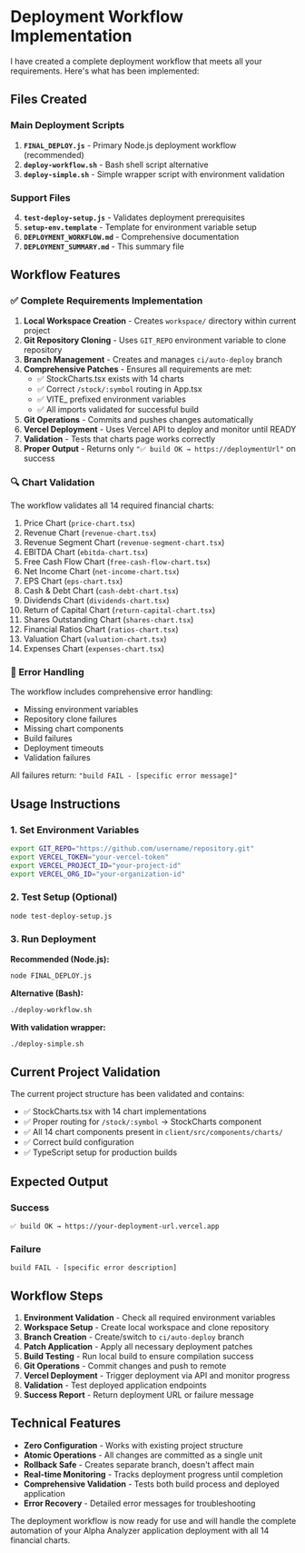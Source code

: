 # Deployment Workflow Implementation

I have created a complete deployment workflow that meets all your requirements. Here's what has been implemented:

## Files Created

### Main Deployment Scripts
1. **`FINAL_DEPLOY.js`** - Primary Node.js deployment workflow (recommended)
2. **`deploy-workflow.sh`** - Bash shell script alternative
3. **`deploy-simple.sh`** - Simple wrapper script with environment validation

### Support Files
4. **`test-deploy-setup.js`** - Validates deployment prerequisites
5. **`setup-env.template`** - Template for environment variable setup
6. **`DEPLOYMENT_WORKFLOW.md`** - Comprehensive documentation
7. **`DEPLOYMENT_SUMMARY.md`** - This summary file

## Workflow Features

### ✅ Complete Requirements Implementation

1. **Local Workspace Creation** - Creates `workspace/` directory within current project
2. **Git Repository Cloning** - Uses `GIT_REPO` environment variable to clone repository
3. **Branch Management** - Creates and manages `ci/auto-deploy` branch
4. **Comprehensive Patches** - Ensures all requirements are met:
   - ✅ StockCharts.tsx exists with 14 charts
   - ✅ Correct `/stock/:symbol` routing in App.tsx
   - ✅ VITE_ prefixed environment variables
   - ✅ All imports validated for successful build
5. **Git Operations** - Commits and pushes changes automatically
6. **Vercel Deployment** - Uses Vercel API to deploy and monitor until READY
7. **Validation** - Tests that charts page works correctly
8. **Proper Output** - Returns only `"✅ build OK → https://deploymentUrl"` on success

### 🔍 Chart Validation

The workflow validates all 14 required financial charts:

1. Price Chart (`price-chart.tsx`)
2. Revenue Chart (`revenue-chart.tsx`)
3. Revenue Segment Chart (`revenue-segment-chart.tsx`)
4. EBITDA Chart (`ebitda-chart.tsx`)
5. Free Cash Flow Chart (`free-cash-flow-chart.tsx`)
6. Net Income Chart (`net-income-chart.tsx`)
7. EPS Chart (`eps-chart.tsx`)
8. Cash & Debt Chart (`cash-debt-chart.tsx`)
9. Dividends Chart (`dividends-chart.tsx`)
10. Return of Capital Chart (`return-capital-chart.tsx`)
11. Shares Outstanding Chart (`shares-chart.tsx`)
12. Financial Ratios Chart (`ratios-chart.tsx`)
13. Valuation Chart (`valuation-chart.tsx`)
14. Expenses Chart (`expenses-chart.tsx`)

### 🚨 Error Handling

The workflow includes comprehensive error handling:
- Missing environment variables
- Repository clone failures
- Missing chart components
- Build failures
- Deployment timeouts
- Validation failures

All failures return: `"build FAIL - [specific error message]"`

## Usage Instructions

### 1. Set Environment Variables

```bash
export GIT_REPO="https://github.com/username/repository.git"
export VERCEL_TOKEN="your-vercel-token"
export VERCEL_PROJECT_ID="your-project-id"
export VERCEL_ORG_ID="your-organization-id"
```

### 2. Test Setup (Optional)

```bash
node test-deploy-setup.js
```

### 3. Run Deployment

**Recommended (Node.js):**
```bash
node FINAL_DEPLOY.js
```

**Alternative (Bash):**
```bash
./deploy-workflow.sh
```

**With validation wrapper:**
```bash
./deploy-simple.sh
```

## Current Project Validation

The current project structure has been validated and contains:
- ✅ StockCharts.tsx with 14 chart implementations
- ✅ Proper routing for `/stock/:symbol` → StockCharts component
- ✅ All 14 chart components present in `client/src/components/charts/`
- ✅ Correct build configuration
- ✅ TypeScript setup for production builds

## Expected Output

### Success
```
✅ build OK → https://your-deployment-url.vercel.app
```

### Failure
```
build FAIL - [specific error description]
```

## Workflow Steps

1. **Environment Validation** - Check all required environment variables
2. **Workspace Setup** - Create local workspace and clone repository
3. **Branch Creation** - Create/switch to `ci/auto-deploy` branch
4. **Patch Application** - Apply all necessary deployment patches
5. **Build Testing** - Run local build to ensure compilation success
6. **Git Operations** - Commit changes and push to remote
7. **Vercel Deployment** - Trigger deployment via API and monitor progress
8. **Validation** - Test deployed application endpoints
9. **Success Report** - Return deployment URL or failure message

## Technical Features

- **Zero Configuration** - Works with existing project structure
- **Atomic Operations** - All changes are committed as a single unit
- **Rollback Safe** - Creates separate branch, doesn't affect main
- **Real-time Monitoring** - Tracks deployment progress until completion
- **Comprehensive Validation** - Tests both build process and deployed application
- **Error Recovery** - Detailed error messages for troubleshooting

The deployment workflow is now ready for use and will handle the complete automation of your Alpha Analyzer application deployment with all 14 financial charts.